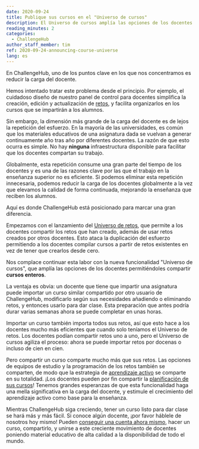```yaml
---
date: 2020-09-24
title: Publique sus cursos en el "Universo de cursos"
description: El Universo de cursos amplía las opciones de los docentes a la hora de compartir su trabajo, permitiéndoles compartir los cursos completos que han creado en el panel de control del docente.
reading_minutes: 2
categories:
  - ChallengeHub
author_staff_member: tim
ref: 2020-09-24-announcing-course-universe
lang: es
---
```


En ChallengeHub, uno de los puntos clave en los que nos concentramos es reducir la carga del docente.

Hemos intentado tratar este problema desde el principio.
Por ejemplo, el cuidadoso diseño de nuestro panel de control para docentes
simplifica la creación, edición y actualización de
[retos]( /2020/03/12/what-makes-a-good-challenge/ ),
y facilita organizarlos en los cursos que se impartirán a los alumnos.

Sin embargo, la dimensión más grande de la carga del docente es de lejos la repetición del esfuerzo.
En la mayoría de las universidades,
es común que los materiales educativos de una asignatura dada
se vuelvan a generar continuamente año tras año por diferentes docentes.
La razón de que esto ocurra es simple.
No hay __ninguna__ infraestructura disponible para facilitar
que los docentes compartan su trabajo.

Globalmente, esta repetición consume una gran parte del tiempo de los docentes
y es una de las razones clave por las que el trabajo en la enseñanza superior no es eficiente.
Si podemos eliminar esta repetición innecesaria, podemos reducir la carga de los docentes globalmente
a la vez que elevamos la calidad de forma continuada,
mejorando la enseñanza que reciben los alumnos.

Aquí es donde ChallengeHub está posicionado para marcar una gran diferencia.

Empezamos con el lanzamiento del [Universo de retos]( /2020/07/13/announcing-challenge-universe/ ),
que permite a los docentes compartir los retos que han creado,
además de usar retos creados por otros docentes.
Esto ataca la duplicación del esfuerzo permitiendo a los docentes compilar cursos
a partir de retos existentes en vez de tener que crearlos desde cero.

Nos complace continuar esta labor con la nueva funcionalidad "Universo de cursos", que amplía las opciones de los docentes permitiéndoles compartir __cursos enteros__.

La ventaja es obvia:
un docente que tiene que impartir una asignatura puede importar
un curso similar compartido por otro usuario de ChallengeHub,
modificarlo según sus necesidades añadiendo o eliminando retos,
y entonces usarlo para dar clase.
Esta preparación que antes podría durar varias semanas
ahora se puede completar en unas horas.

Importar un curso también importa todos sus retos,
así que esto hace a los docentes mucho más eficientes que
cuando solo teníamos el Universo de retos.
Los docentes podían compartir retos uno a uno,
pero el Universo de cursos agiliza el proceso:
ahora se puede importar retos por docenas o incluso de cien en cien.

Pero compartir un curso comparte mucho más que sus retos.
Las opciones de equipos de estudio y la programación de los retos también se comparten,
de modo que la estrategia de [aprendizaje activo]( /active-learning/ )
se comparte en su totalidad.
¡Los docentes pueden por fin compartir la
[planificación de sus cursos]( /2019/08/12/first-two-classes/ )!
Tenemos grandes esperanzas de que esta funcionalidad haga
una mella significativa en la carga del docente,
y estimule el crecimiento del aprendizaje activo como base para la enseñanza.

Mientras ChallengeHub siga creciendo, tener un curso listo para dar clase se hará más y más fácil.
Si conoce algún docente, ¡por favor háblele de nosotros hoy mismo!
Pueden [conseguir una cuenta ahora mismo]( /contact/ ), hacer un curso, compartirlo,
y unirse a este creciente movimiento de docentes poniendo material educativo de alta calidad a la disponibilidad de todo el mundo.
